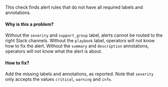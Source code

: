 This check finds alert rules that do not have all required labels and annotations.

#### Why is this a problem?

Without the `severity` and `support_group` label, alerts cannot be routed to the right Slack channels. Without the `playbook`
label, operators will not know how to fix the alert. Without the `summary` and `description` annotations, operators
will not know what the alert is about.

#### How to fix?

Add the missing labels and annotations, as reported. Note that `severity` only accepts the values `critical`, `warning`
and `info`.
